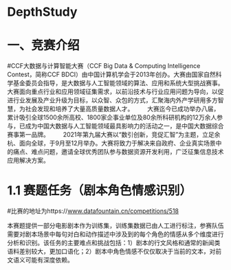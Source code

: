 # DepthStudy
# 一、竞赛介绍
#CCF大数据与计算智能大赛（CCF Big Data & Computing Intelligence Contest，简称CCF BDCI）由中国计算机学会于2013年创办。大赛由国家自然科学基金委员会指导，是大数据与人工智能领域的算法、应用和系统大型挑战赛事。大赛面向重点行业和应用领域征集需求，以前沿技术与行业应用问题为导向，以促进行业发展及产业升级为目标，以众智、众包的方式，汇聚海内外产学研用多方智慧，为社会发现和培养了大量高质量数据人才。   大赛迄今已成功举办八届，累计吸引全球1500余所高校、1800家企事业单位及80余所科研机构的12万余人参与，已成为中国大数据与人工智能领域最具影响力的活动之一，是中国大数据综合赛事第一品牌。   2021年第九届大赛以“数引创新，竞促汇智”为主题，立足余杭、面向全球，于9月至12月举办。大赛将致力于解决来自政府、企业真实场景中的痛点、难点问题，邀请全球优秀团队参与数据资源开发利用，广泛征集信息技术应用解决方案。

# 1.1 赛题任务（剧本角色情感识别）
#比赛的地址为https://www.datafountain.cn/competitions/518

本赛题提供一部分电影剧本作为训练集，训练集数据已由人工进行标注，参赛队伍需要对剧本场景中每句对白和动作描述中涉及到的每个角色的情感从多个维度进行分析和识别。该任务的主要难点和挑战包括：1）剧本的行文风格和通常的新闻类语料差别较大，更加口语化；2）剧本中角色情感不仅仅取决于当前的文本，对前文语义可能有深度依赖。
